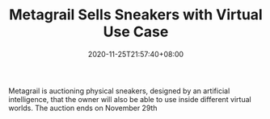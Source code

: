 ﻿---
title: "Metagrail Sells Sneakers with Virtual Use Case"
date: 2020-11-25T21:57:40+08:00
lastmod: 2020-11-25T16:45:40+08:00
draft: false
authors: ["Jill"]
description: "Metagrail is auctioning physical sneakers, designed by an artificial intelligence, that the owner will also be able to use inside different virtual worlds. The auction ends on November 29th"
featuredImage: "metagrail-sells-sneakers-with-virtual-use-case.png"
tags: ["Strategy Games","Play to Earn"]
categories: ["news"]
news: ["Strategy Games"]
weight: 
lightgallery: true
pinned: false
recommend: false
recommend1: false
---

Metagrail is auctioning physical sneakers, designed by an artificial intelligence, that the owner will also be able to use inside different virtual worlds. The auction ends on November 29th

<!--more-->

